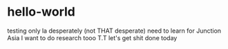 # hello-world
testing only la
desperately (not THAT desperate) need to learn for Junction Asia
I want to do research tooo T.T 
let's get shit done today
